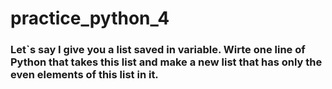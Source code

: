 # practice_python_4

### Let`s say I give you a list saved in variable. Wirte one line of Python that takes this list and make a new list that has only the even elements of this list in it.
